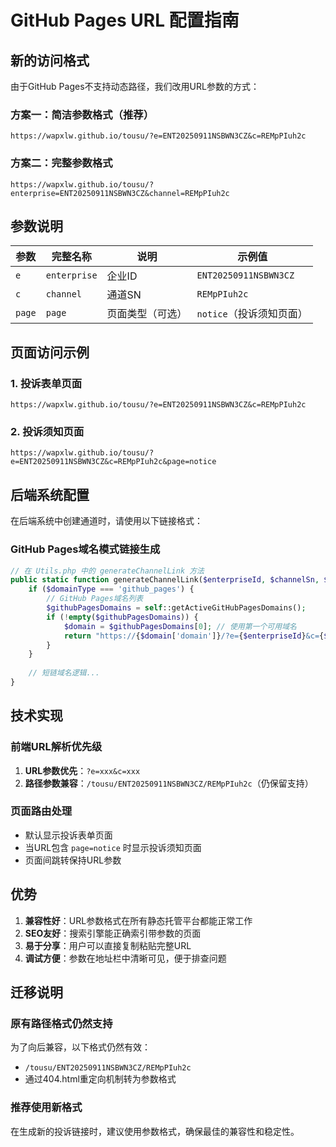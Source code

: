 # GitHub Pages URL 配置指南

## 新的访问格式

由于GitHub Pages不支持动态路径，我们改用URL参数的方式：

### 方案一：简洁参数格式（推荐）
```
https://wapxlw.github.io/tousu/?e=ENT20250911NSBWN3CZ&c=REMpPIuh2c
```

### 方案二：完整参数格式
```
https://wapxlw.github.io/tousu/?enterprise=ENT20250911NSBWN3CZ&channel=REMpPIuh2c
```

## 参数说明

| 参数 | 完整名称 | 说明 | 示例值 |
|------|----------|------|--------|
| `e` | `enterprise` | 企业ID | `ENT20250911NSBWN3CZ` |
| `c` | `channel` | 通道SN | `REMpPIuh2c` |
| `page` | `page` | 页面类型（可选） | `notice`（投诉须知页面） |

## 页面访问示例

### 1. 投诉表单页面
```
https://wapxlw.github.io/tousu/?e=ENT20250911NSBWN3CZ&c=REMpPIuh2c
```

### 2. 投诉须知页面
```
https://wapxlw.github.io/tousu/?e=ENT20250911NSBWN3CZ&c=REMpPIuh2c&page=notice
```

## 后端系统配置

在后端系统中创建通道时，请使用以下链接格式：

### GitHub Pages域名模式链接生成
```php
// 在 Utils.php 中的 generateChannelLink 方法
public static function generateChannelLink($enterpriseId, $channelSn, $domainType = 'short_link') {
    if ($domainType === 'github_pages') {
        // GitHub Pages域名列表
        $githubPagesDomains = self::getActiveGitHubPagesDomains();
        if (!empty($githubPagesDomains)) {
            $domain = $githubPagesDomains[0]; // 使用第一个可用域名
            return "https://{$domain['domain']}/?e={$enterpriseId}&c={$channelSn}";
        }
    }
    
    // 短链域名逻辑...
}
```

## 技术实现

### 前端URL解析优先级
1. **URL参数优先**：`?e=xxx&c=xxx`
2. **路径参数兼容**：`/tousu/ENT20250911NSBWN3CZ/REMpPIuh2c`（仍保留支持）

### 页面路由处理
- 默认显示投诉表单页面
- 当URL包含 `page=notice` 时显示投诉须知页面
- 页面间跳转保持URL参数

## 优势

1. **兼容性好**：URL参数格式在所有静态托管平台都能正常工作
2. **SEO友好**：搜索引擎能正确索引带参数的页面
3. **易于分享**：用户可以直接复制粘贴完整URL
4. **调试方便**：参数在地址栏中清晰可见，便于排查问题

## 迁移说明

### 原有路径格式仍然支持
为了向后兼容，以下格式仍然有效：
- `/tousu/ENT20250911NSBWN3CZ/REMpPIuh2c`
- 通过404.html重定向机制转为参数格式

### 推荐使用新格式
在生成新的投诉链接时，建议使用参数格式，确保最佳的兼容性和稳定性。